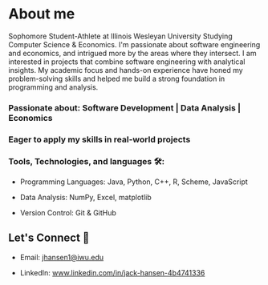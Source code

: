 # About me
Sophomore Student-Athlete at Illinois Wesleyan University Studying Computer Science & Economics. I'm passionate about software engineering and economics, and intrigued more by the areas where they intersect. I am interested in projects that combine software engineering with analytical insights. My academic focus and hands-on experience have honed my problem-solving skills and helped me build a strong foundation in programming and analysis.

### Passionate about: Software Development | Data Analysis | Economics

### Eager to apply my skills in real-world projects

### Tools, Technologies, and languages 🛠️: 

- Programming Languages: Java, Python, C++, R, Scheme, JavaScript

- Data Analysis: NumPy, Excel, matplotlib 

- Version Control: Git & GitHub 


## Let's Connect 🤝

- Email: jhansen1@iwu.edu

- LinkedIn: www.linkedin.com/in/jack-hansen-4b4741336

